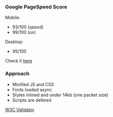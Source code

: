 ### Google PageSpeed Score

Mobile:
  - 93/100 (*speed*)
  - 99/100 (*ux*)

Desktop:
  - 95/100

Check it [here](https://developers.google.com/speed/pagespeed/insights/?url=http%3A%2F%2Ftoddmoore.github.io%2F&tab=mobile)

### Approach

- Minified JS and CSS
- Fonts loaded async
- Styles inlined and under 14kb (one packet size)
- Scripts are defered

[W3C Validator](https://validator.w3.org/nu/?doc=http%3A%2F%2Ftoddmoore.github.io%2F)
